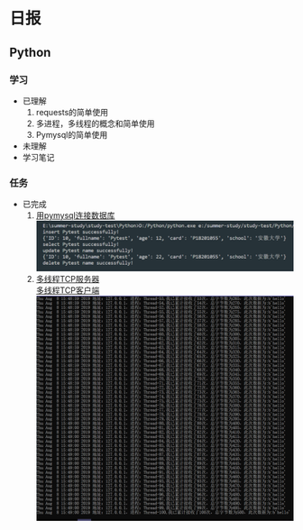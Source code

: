 # 日报
## Python
### 学习
* 已理解
    1. requests的简单使用
    2. 多进程，多线程的概念和简单使用
    3. Pymysql的简单使用
* 未理解
* 学习笔记  
    []()
### 任务
* 已完成
    1. [用pymysql连接数据库](http://49.4.68.29:5566/zhangxu1997/summer-test/blob/master/Python/practice/808/sqltest.py)  
    ![](https://github.com/zhangxu-ai/tupianku/blob/master/py-db2.PNG)
    2. [多线程TCP服务器](http://49.4.68.29:5566/zhangxu1997/summer-test/blob/master/Python/practice/808/multcpser.py)  
       [多线程TCP客户端](http://49.4.68.29:5566/zhangxu1997/summer-test/blob/master/Python/practice/808/multcpclt.py)    
       ![](https://github.com/zhangxu-ai/tupianku/blob/master/multcp.PNG)
    
